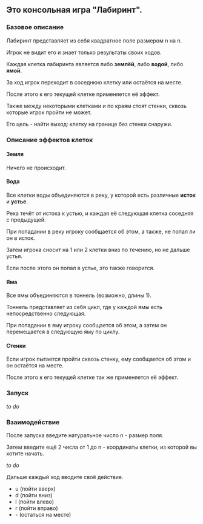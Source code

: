 ## Это консольная игра "Лабиринт".

### Базовое описание

Лабиринт представляет из себя квадратное поле размером n на n.

Игрок не видит его и знает только результаты своих ходов.

Каждая клетка лабиринта является либо **землёй**, либо **водой**, либо **ямой**.

За ход игрок переходит в соседнюю клетку или остаётся на месте.

После этого к его текущей клетке применяется её эффект.

Также между некоторыми клетками и по краям стоят стенки, сквозь которые игрок пройти не может.

Его цель - найти выход: клетку на границе без стенки снаружи.

### Описание эффектов клеток

#### Земля

Ничего не происходит.

#### Вода

Все клетки воды объединяются в реку, у которой есть различные **исток** и **устье**.

Река течёт от истока к устью, и каждая её следующая клетка соседняя с предыдущей.

При попадании в реку игроку сообщается об этом, а также, не попал ли он в исток.

Затем игрока сносит на 1 или 2 клетки вниз по течению, но не дальше устья.

Если после этого он попал в устье, это также говорится.

#### Яма

Все ямы объединяются в тоннель (возможно, длины 1).

Тоннель представляет из себя цикл, где у каждой ямы есть непосредственно следующая.

При попадании в яму игроку сообщается об этом, а затем он перемещается в следующую яму по циклу.

#### Стенки

Если игрок пытается пройти сквозь стенку, ему сообщается об этом и он остаётся на месте.

После этого к его текущей клетке так же применяется её эффект.

### Запуск

_to do_

### Взаимодействие

После запуска введите натуральное число n - размер поля.

Затем введите ещё 2 числа от 1 до n - координаты клетки, из которой вы хотите начать.

_to do_

Дальше каждый ход вводите своё действие.

- u (пойти вверх)
- d (пойти вниз)
- l (пойти влево)
- r (пойти вправо)
- \- (остаться на месте)

